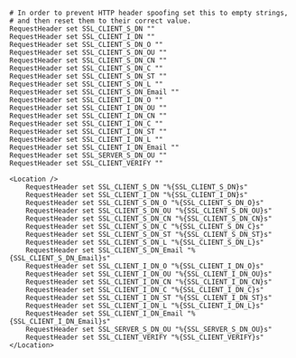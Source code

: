     # In order to prevent HTTP header spoofing set this to empty strings,
    # and then reset them to their correct value.
    RequestHeader set SSL_CLIENT_S_DN ""
    RequestHeader set SSL_CLIENT_I_DN ""
    RequestHeader set SSL_CLIENT_S_DN_O ""
    RequestHeader set SSL_CLIENT_S_DN_OU ""
    RequestHeader set SSL_CLIENT_S_DN_CN ""
    RequestHeader set SSL_CLIENT_S_DN_C ""
    RequestHeader set SSL_CLIENT_S_DN_ST ""
    RequestHeader set SSL_CLIENT_S_DN_L ""
    RequestHeader set SSL_CLIENT_S_DN_Email ""
    RequestHeader set SSL_CLIENT_I_DN_O ""
    RequestHeader set SSL_CLIENT_I_DN_OU ""
    RequestHeader set SSL_CLIENT_I_DN_CN ""
    RequestHeader set SSL_CLIENT_I_DN_C ""
    RequestHeader set SSL_CLIENT_I_DN_ST ""
    RequestHeader set SSL_CLIENT_I_DN_L ""
    RequestHeader set SSL_CLIENT_I_DN_Email ""
    RequestHeader set SSL_SERVER_S_DN_OU ""
    RequestHeader set SSL_CLIENT_VERIFY ""

    <Location />
        RequestHeader set SSL_CLIENT_S_DN "%{SSL_CLIENT_S_DN}s"
        RequestHeader set SSL_CLIENT_I_DN "%{SSL_CLIENT_I_DN}s"
        RequestHeader set SSL_CLIENT_S_DN_O "%{SSL_CLIENT_S_DN_O}s"
        RequestHeader set SSL_CLIENT_S_DN_OU "%{SSL_CLIENT_S_DN_OU}s"
        RequestHeader set SSL_CLIENT_S_DN_CN "%{SSL_CLIENT_S_DN_CN}s"
        RequestHeader set SSL_CLIENT_S_DN_C "%{SSL_CLIENT_S_DN_C}s"
        RequestHeader set SSL_CLIENT_S_DN_ST "%{SSL_CLIENT_S_DN_ST}s"
        RequestHeader set SSL_CLIENT_S_DN_L "%{SSL_CLIENT_S_DN_L}s"
        RequestHeader set SSL_CLIENT_S_DN_Email "%{SSL_CLIENT_S_DN_Email}s"
        RequestHeader set SSL_CLIENT_I_DN_O "%{SSL_CLIENT_I_DN_O}s"
        RequestHeader set SSL_CLIENT_I_DN_OU "%{SSL_CLIENT_I_DN_OU}s"
        RequestHeader set SSL_CLIENT_I_DN_CN "%{SSL_CLIENT_I_DN_CN}s"
        RequestHeader set SSL_CLIENT_I_DN_C "%{SSL_CLIENT_I_DN_C}s"
        RequestHeader set SSL_CLIENT_I_DN_ST "%{SSL_CLIENT_I_DN_ST}s"
        RequestHeader set SSL_CLIENT_I_DN_L "%{SSL_CLIENT_I_DN_L}s"
        RequestHeader set SSL_CLIENT_I_DN_Email "%{SSL_CLIENT_I_DN_Email}s"
        RequestHeader set SSL_SERVER_S_DN_OU "%{SSL_SERVER_S_DN_OU}s"
        RequestHeader set SSL_CLIENT_VERIFY "%{SSL_CLIENT_VERIFY}s"
    </Location>



